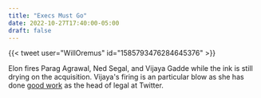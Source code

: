 ```yaml
---
title: "Execs Must Go"
date: 2022-10-27T17:40:00-05:00
draft: false
---
```

{{< tweet user="WillOremus" id="1585793476284645376" >}}
<!--more-->

Elon fires Parag Agrawal, Ned Segal, and Vijaya Gadde while the ink is still drying on the acquisition. Vijaya's firing is an particular blow as she has done [good work](https://www.techdirt.com/2022/10/28/elon-musks-first-move-is-to-fire-the-person-most-responsible-for-twitters-strong-free-speech-stance/) as the head of legal at Twitter.


